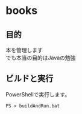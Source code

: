 # books

## 目的

本を管理します  
でも本当の目的はJavaの勉強

## ビルドと実行

PowerShellで実行します。

```
PS > buildAndRun.bat
```
